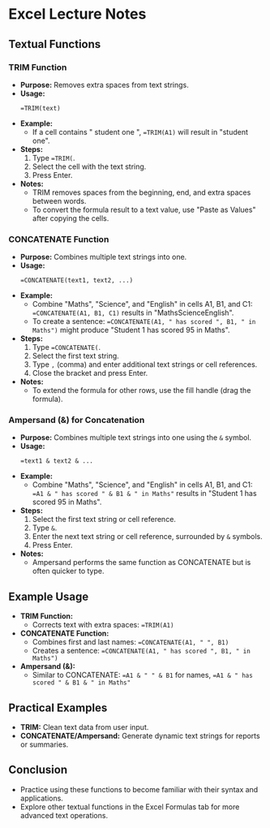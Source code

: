 
# Excel Lecture Notes

## Textual Functions

### TRIM Function
- **Purpose:** Removes extra spaces from text strings.
- **Usage:**
  ```excel
  =TRIM(text)
  ```
- **Example:**
  - If a cell contains "  student one  ", `=TRIM(A1)` will result in "student one".
- **Steps:**
  1. Type `=TRIM(`.
  2. Select the cell with the text string.
  3. Press Enter.
- **Notes:**
  - TRIM removes spaces from the beginning, end, and extra spaces between words.
  - To convert the formula result to a text value, use "Paste as Values" after copying the cells.

### CONCATENATE Function
- **Purpose:** Combines multiple text strings into one.
- **Usage:**
  ```excel
  =CONCATENATE(text1, text2, ...)
  ```
- **Example:**
  - Combine "Maths", "Science", and "English" in cells A1, B1, and C1: `=CONCATENATE(A1, B1, C1)` results in "MathsScienceEnglish".
  - To create a sentence: `=CONCATENATE(A1, " has scored ", B1, " in Maths")` might produce "Student 1 has scored 95 in Maths".
- **Steps:**
  1. Type `=CONCATENATE(`.
  2. Select the first text string.
  3. Type `,` (comma) and enter additional text strings or cell references.
  4. Close the bracket and press Enter.
- **Notes:**
  - To extend the formula for other rows, use the fill handle (drag the formula).

### Ampersand (&) for Concatenation
- **Purpose:** Combines multiple text strings into one using the `&` symbol.
- **Usage:**
  ```excel
  =text1 & text2 & ...
  ```
- **Example:**
  - Combine "Maths", "Science", and "English" in cells A1, B1, and C1: `=A1 & " has scored " & B1 & " in Maths"` results in "Student 1 has scored 95 in Maths".
- **Steps:**
  1. Select the first text string or cell reference.
  2. Type `&`.
  3. Enter the next text string or cell reference, surrounded by `&` symbols.
  4. Press Enter.
- **Notes:**
  - Ampersand performs the same function as CONCATENATE but is often quicker to type.

## Example Usage
- **TRIM Function:**
  - Corrects text with extra spaces: `=TRIM(A1)`
- **CONCATENATE Function:**
  - Combines first and last names: `=CONCATENATE(A1, " ", B1)`
  - Creates a sentence: `=CONCATENATE(A1, " has scored ", B1, " in Maths")`
- **Ampersand (&):**
  - Similar to CONCATENATE: `=A1 & " " & B1` for names, `=A1 & " has scored " & B1 & " in Maths"`

## Practical Examples
- **TRIM:** Clean text data from user input.
- **CONCATENATE/Ampersand:** Generate dynamic text strings for reports or summaries.

## Conclusion
- Practice using these functions to become familiar with their syntax and applications.
- Explore other textual functions in the Excel Formulas tab for more advanced text operations.

